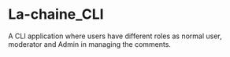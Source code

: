 # La-chaine_CLI
A CLI application where users have different roles as normal user, moderator and Admin in managing the comments.
